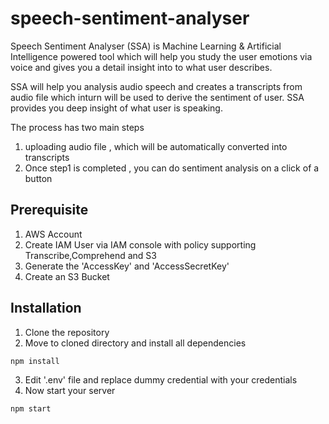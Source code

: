 # speech-sentiment-analyser
Speech Sentiment Analyser (SSA) is Machine Learning & Artificial Intelligence powered tool which will help you study the user emotions via voice and gives you a detail insight into to what user describes.

SSA will help you analysis audio speech and creates a transcripts from audio file which inturn will be used to derive the sentiment of user. SSA provides you deep insight of what user is speaking.

The process has two main steps
1. uploading audio file , which will be automatically converted into transcripts
2. Once step1 is completed , you can do sentiment analysis on a click of a button

## Prerequisite
1. AWS Account 
2. Create IAM User via IAM console with policy supporting Transcribe,Comprehend and S3
3. Generate the 'AccessKey' and 'AccessSecretKey'
4. Create an S3 Bucket

## Installation
1. Clone the repository
2. Move to cloned directory and install all dependencies 
```sh
npm install 
```
3. Edit '.env' file and replace dummy credential with your credentials 
4. Now start your server
```sh
npm start 
```

